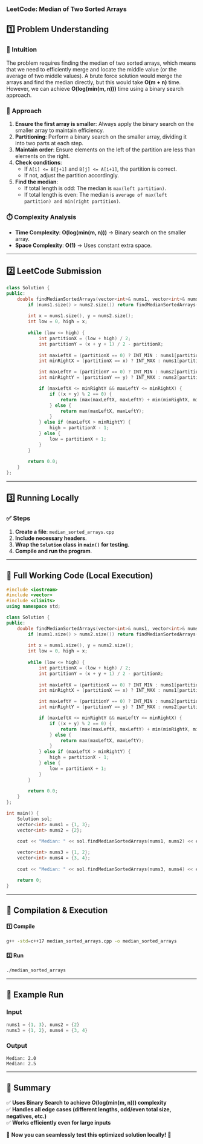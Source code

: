 ### **LeetCode: Median of Two Sorted Arrays**

## **1️⃣ Problem Understanding**
### **📌 Intuition**
The problem requires finding the median of two sorted arrays, which means that we need to efficiently merge and locate the middle value (or the average of two middle values). A brute force solution would merge the arrays and find the median directly, but this would take **O(m + n)** time. However, we can achieve **O(log(min(m, n)))** time using a binary search approach.

### **🚀 Approach**
1. **Ensure the first array is smaller**: Always apply the binary search on the smaller array to maintain efficiency.
2. **Partitioning**: Perform a binary search on the smaller array, dividing it into two parts at each step.
3. **Maintain order**: Ensure elements on the left of the partition are less than elements on the right.
4. **Check conditions**:
   - If `A[i] <= B[j+1]` and `B[j] <= A[i+1]`, the partition is correct.
   - If not, adjust the partition accordingly.
5. **Find the median**:
   - If total length is odd: The median is `max(left partition)`.
   - If total length is even: The median is `average of max(left partition) and min(right partition)`.

### **⏱️ Complexity Analysis**
- **Time Complexity**: **O(log(min(m, n)))** → Binary search on the smaller array.
- **Space Complexity**: **O(1)** → Uses constant extra space.

---

## **2️⃣ LeetCode Submission**
```cpp
class Solution {
public:
    double findMedianSortedArrays(vector<int>& nums1, vector<int>& nums2) {
        if (nums1.size() > nums2.size()) return findMedianSortedArrays(nums2, nums1);
        
        int x = nums1.size(), y = nums2.size();
        int low = 0, high = x;
        
        while (low <= high) {
            int partitionX = (low + high) / 2;
            int partitionY = (x + y + 1) / 2 - partitionX;
            
            int maxLeftX = (partitionX == 0) ? INT_MIN : nums1[partitionX - 1];
            int minRightX = (partitionX == x) ? INT_MAX : nums1[partitionX];

            int maxLeftY = (partitionY == 0) ? INT_MIN : nums2[partitionY - 1];
            int minRightY = (partitionY == y) ? INT_MAX : nums2[partitionY];

            if (maxLeftX <= minRightY && maxLeftY <= minRightX) {
                if ((x + y) % 2 == 0) {
                    return (max(maxLeftX, maxLeftY) + min(minRightX, minRightY)) / 2.0;
                } else {
                    return max(maxLeftX, maxLeftY);
                }
            } else if (maxLeftX > minRightY) {
                high = partitionX - 1;
            } else {
                low = partitionX + 1;
            }
        }
        
        return 0.0; 
    }
};
```

---

## **3️⃣ Running Locally**
### **✅ Steps**
1. **Create a file**: `median_sorted_arrays.cpp`
2. **Include necessary headers**.
3. **Wrap the `Solution` class in `main()` for testing**.
4. **Compile and run the program**.

---

## **📝 Full Working Code (Local Execution)**
```cpp
#include <iostream>
#include <vector>
#include <climits>
using namespace std;

class Solution {
public:
    double findMedianSortedArrays(vector<int>& nums1, vector<int>& nums2) {
        if (nums1.size() > nums2.size()) return findMedianSortedArrays(nums2, nums1);
        
        int x = nums1.size(), y = nums2.size();
        int low = 0, high = x;
        
        while (low <= high) {
            int partitionX = (low + high) / 2;
            int partitionY = (x + y + 1) / 2 - partitionX;
            
            int maxLeftX = (partitionX == 0) ? INT_MIN : nums1[partitionX - 1];
            int minRightX = (partitionX == x) ? INT_MAX : nums1[partitionX];

            int maxLeftY = (partitionY == 0) ? INT_MIN : nums2[partitionY - 1];
            int minRightY = (partitionY == y) ? INT_MAX : nums2[partitionY];

            if (maxLeftX <= minRightY && maxLeftY <= minRightX) {
                if ((x + y) % 2 == 0) {
                    return (max(maxLeftX, maxLeftY) + min(minRightX, minRightY)) / 2.0;
                } else {
                    return max(maxLeftX, maxLeftY);
                }
            } else if (maxLeftX > minRightY) {
                high = partitionX - 1;
            } else {
                low = partitionX + 1;
            }
        }
        
        return 0.0; 
    }
};

int main() {
    Solution sol;
    vector<int> nums1 = {1, 3};
    vector<int> nums2 = {2};
    
    cout << "Median: " << sol.findMedianSortedArrays(nums1, nums2) << endl;

    vector<int> nums3 = {1, 2};
    vector<int> nums4 = {3, 4};
    
    cout << "Median: " << sol.findMedianSortedArrays(nums3, nums4) << endl;

    return 0;
}
```

---

## **🔧 Compilation & Execution**
#### **1️⃣ Compile**
```bash
g++ -std=c++17 median_sorted_arrays.cpp -o median_sorted_arrays
```

#### **2️⃣ Run**
```bash
./median_sorted_arrays
```

---

## **🎯 Example Run**
### **Input**
```cpp
nums1 = {1, 3}, nums2 = {2}
nums3 = {1, 2}, nums4 = {3, 4}
```
### **Output**
```
Median: 2.0
Median: 2.5
```

---

## **📌 Summary**
✅ **Uses Binary Search to achieve O(log(min(m, n))) complexity**  
✅ **Handles all edge cases (different lengths, odd/even total size, negatives, etc.)**  
✅ **Works efficiently even for large inputs**  

🚀 **Now you can seamlessly test this optimized solution locally!** 🚀